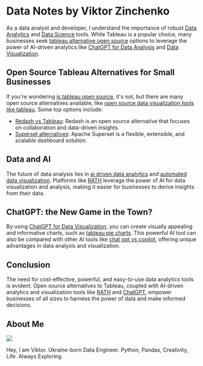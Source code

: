 # Data Notes by Viktor Zinchenko

As a data analyst and developer, I understand the importance of robust [Data Analytics](https://kanaries.net) and [Data Science](https://kanaries.net) tools. While Tableau is a popular choice, many businesses seek [tableau alternative open source](https://docs.kanaries.net/articles/tableau-open-source-alternatives) options to leverage the power of AI-driven analytics like [ChatGPT for Data Analysis](https://kanaries.net) and [Data Visualization](https://kanaries.net).

## Open Source Tableau Alternatives for Small Businesses

If you're wondering [is tableau open source](https://docs.kanaries.net/articles/tableau-open-source-alternatives), it's not, but there are many open source alternatives available, like [open source data visualization tools like tableau](https://docs.kanaries.net/articles/tableau-open-source-alternatives). Some top options include:

- [Redash vs Tableau](https://docs.kanaries.net/articles/apache-superset-vs-tableau): Redash is an open source alternative that focuses on collaboration and data-driven insights.
- [Superset alternatives](https://docs.kanaries.net/articles/tableau-open-source-alternatives): Apache Superset is a flexible, extensible, and scalable dashboard solution.

## Data and AI

The future of data analysis lies in [ai driven data analytics](https://docs.kanaries.net/articles/ai-data-analytics-visualization) and [automated data visualization](https://docs.kanaries.net/blog/rath-future-automated-data-analysis-visualization). Platforms like [RATH](https://kanaries.net) leverage the power of AI for data visualization and analysis, making it easier for businesses to derive insights from their data.

## ChatGPT: the New Game in the Town?

By using [ChatGPT for Data Visualization](https://kanaries.net), you can create visually appealing and informative charts, such as [tableau pie charts](https://docs.kanaries.net/articles/tableau-make-pie-charts-bigger). This powerful AI tool can also be compared with other AI tools like [chat gpt vs copilot](https://docs.kanaries.net/articles/office-copilot-chat-gpt-4), offering unique advantages in data analysis and visualization.

## Conclusion

The need for cost-effective, powerful, and easy-to-use data analytics tools is evident. Open source alternatives to Tableau, coupled with AI-driven analytics and visualization tools like [RATH](https://kanaries.net) and [ChatGPT](https://kanaries.net), empower businesses of all sizes to harness the power of data and make informed decisions.


## About Me

![](https://avatars.githubusercontent.com/u/127389112?v=4)

 Hey, I am Viktor. Ukraine-born Data Engineer. Python, Pandas, Creativity, Life. Always Exploring.
